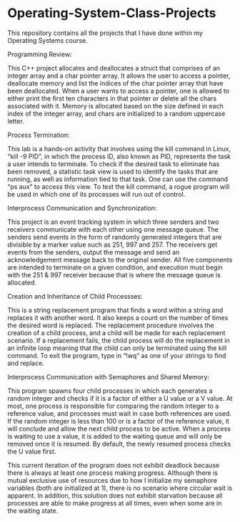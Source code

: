# Operating-System-Class-Projects
This repository contains all the projects that I have done within my Operating Systems course.

Programming Review:

This C++ project allocates and deallocates a struct that comprises of an integer array and a char pointer array. It allows the user to access a pointer, deallocate memory and list the indices of the char pointer array that have been deallocated. When a user wants to access a pointer, one is allowed to either print the first ten characters in that pointer or delete all the chars associated with it. Memory is allocated based on the size defined in each index of the integer array, and chars are initialized to a random uppercase letter.

Process Termination:

This lab is a hands-on activity that involves using the kill command in Linux, “kill -9 PID”, in which the process ID, also known as PID, represents the task a user intends to terminate. To check if the desired task to eliminate has been removed, a statistic task view is used to identify the tasks that are running, as well as information tied to that task. One can use the command “ps aux” to access this view. To test the kill command, a rogue program will be used in which one of its processes will run out of control.

Interprocess Communication and Synchronization:

This project is an event tracking system in which three senders and two receivers communicate with each other using one message queue. The senders send events in the form of randomly generated integers that are divisible by a marker value such as 251, 997 and 257. The receivers get events from the senders, output the message and send an acknowledgement message back to the original sender. All five components are intended to terminate on a given condition, and execution must begin with the 251 & 997 receiver because that is where the message queue is allocated.

Creation and Inheritance of Child Processses:

This is a string replacement program that finds a word within a string and replaces it with another word. It also keeps a count on the number of times the desired word is replaced. The replacement procedure involves the creation of a child process, and a child will be made for each replacement scenario. If a replacement fails, the child process will do the replacement in an infinite loop meaning that the child can only be terminated using the kill command. To exit the program, type in “!wq” as one of your strings to find and replace.

Interprocess Communication with Semaphores and Shared Memory:

This program spawns four child processes in which each generates a random integer and checks if it is a factor of either a U value or a V value. At most, one process is responsible for comparing the random integer to a reference value, and processes must wait in case both references are used. If the random integer is less than 100 or is a factor of the reference value, it will conclude and allow the next child process to be active. When a process is waiting to use a value, it is added to the waiting queue and will only be removed once it is resumed. By default, the newly resumed process checks the U value first.

This current iteration of the program does not exhibit deadlock because there is always at least one process making progress. Although there is mutual exclusive use of resources due to how I initialize my semaphore variables (both are initialized at 1), there is no scenario where circular wait is apparent. In addition, this solution does not exhibit starvation because all processes are able to make progress at all times, even when some are in the waiting state.
